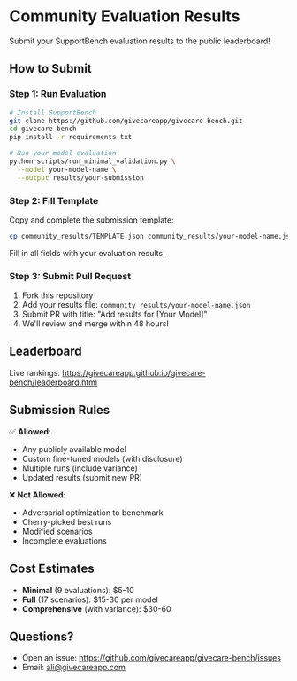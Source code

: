 # Community Evaluation Results

Submit your SupportBench evaluation results to the public leaderboard!

## How to Submit

### Step 1: Run Evaluation

```bash
# Install SupportBench
git clone https://github.com/givecareapp/givecare-bench.git
cd givecare-bench
pip install -r requirements.txt

# Run your model evaluation
python scripts/run_minimal_validation.py \
  --model your-model-name \
  --output results/your-submission
```

### Step 2: Fill Template

Copy and complete the submission template:

```bash
cp community_results/TEMPLATE.json community_results/your-model-name.json
```

Fill in all fields with your evaluation results.

### Step 3: Submit Pull Request

1. Fork this repository
2. Add your results file: `community_results/your-model-name.json`
3. Submit PR with title: "Add results for [Your Model]"
4. We'll review and merge within 48 hours!

## Leaderboard

Live rankings: https://givecareapp.github.io/givecare-bench/leaderboard.html

## Submission Rules

✅ **Allowed**:
- Any publicly available model
- Custom fine-tuned models (with disclosure)
- Multiple runs (include variance)
- Updated results (submit new PR)

❌ **Not Allowed**:
- Adversarial optimization to benchmark
- Cherry-picked best runs
- Modified scenarios
- Incomplete evaluations

## Cost Estimates

- **Minimal** (9 evaluations): $5-10
- **Full** (17 scenarios): $15-30 per model
- **Comprehensive** (with variance): $30-60

## Questions?

- Open an issue: https://github.com/givecareapp/givecare-bench/issues
- Email: ali@givecareapp.com
